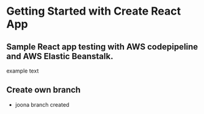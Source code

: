 # Getting Started with Create React App

## Sample React app testing with AWS codepipeline and AWS Elastic Beanstalk.

example text


## Create own branch
-   joona branch created
